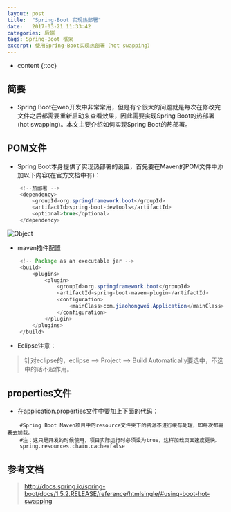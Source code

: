 ```yaml
---
layout: post
title:  "Spring-Boot 实现热部署"
date:   2017-03-21 11:33:42
categories: 后端
tags: Spring-Boot 框架
excerpt: 使用Spring-Boot实现热部署（hot swapping）
---
```


* content
{:toc}

## 简要

*   Spring Boot在web开发中非常常用，但是有个很大的问题就是每次在修改完文件之后都需要重新启动来查看效果，因此需要实现Spring Boot的热部署(hot swapping)。本文主要介绍如何实现Spring Boot的热部署。

## POM文件

*   Spring Boot本身提供了实现热部署的设置，首先要在Maven的POM文件中添加以下内容(在官方文档中有)：

```java
    <!--热部署 -->
    <dependency>
        <groupId>org.springframework.boot</groupId>
        <artifactId>spring-boot-devtools</artifactId>
        <optional>true</optional>   
    </dependency>
```

![Object](http://jiaohongwei.github.io/images/2017-03/20170322172936.png)


* maven插件配置

```java
    <!-- Package as an executable jar -->
    <build>
        <plugins>
            <plugin>
                <groupId>org.springframework.boot</groupId>
                <artifactId>spring-boot-maven-plugin</artifactId>
                <configuration>
                    <mainClass>com.jiaohongwei.Application</mainClass>
                </configuration>
            </plugin>
        </plugins>
    </build>
```

*  Eclipse注意：

>   针对eclipse的，eclipse --> Project --> Build Automatically要选中，不选中的话不起作用。

##  properties文件

*   在application.properties文件中要加上下面的代码：

```
    #Spring Boot Maven项目中的resource文件夹下的资源不进行缓存处理，即每次都需要去加载。
    #注：这只是开发的时候使用，项目实际运行时必须设为true，这样加载页面速度更快。
    spring.resources.chain.cache=false
```

##  参考文档

>   http://docs.spring.io/spring-boot/docs/1.5.2.RELEASE/reference/htmlsingle/#using-boot-hot-swapping


